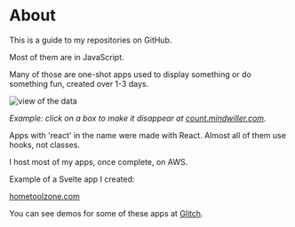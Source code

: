 # About

This is a guide to my repositories on GitHub. 

Most of them are in JavaScript. 

Many of those are one-shot apps used to display something or do something fun, created over 1-3 days.


![view of the data](./public/click_to_disappear.png)

_Example: click on a box to make it disappear at [count.mindwiller.com](https://count.mindwiller.com)._

Apps with 'react' in the name were made with React. Almost all of them use hooks, not classes.

I host most of my apps, once complete, on AWS.

Example of a Svelte app I created:

[hometoolzone.com](https://www.hometoolzone.com/)

You can see demos for some of these apps at [Glitch](https://glitch.com/@julianeon).



